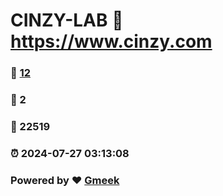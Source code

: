 # CINZY-LAB :link: https://www.cinzy.com 
### :page_facing_up: [12](https://www.cinzy.com/tag.html) 
### :speech_balloon: 2 
### :hibiscus: 22519 
### :alarm_clock: 2024-07-27 03:13:08 
### Powered by :heart: [Gmeek](https://github.com/Meekdai/Gmeek)
